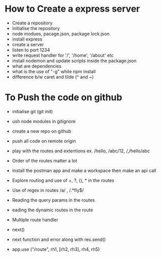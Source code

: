 # How to Create a express server

- Create a repository
- Initialise the repository
- node modues, pacage.json, package lock.json
- install express
- create a server
- listen to port 1234
- write request handler for '/', '/home', '/about' etc
- install nodemon and update scripts inside the package.json
- what are dependencies
- what is the use of "-g" while npm install
- difference b/w caret and tilde (^ and ~)

# To Push the code on github
- initialise git (git init)
- ush node modules in gitignore
- create a new repo on github
- push all code on remote origin
- play with the routes and extentions ex. /hello, /abc/12, /,/hello/abc 
- Order of the routes matter a lot
- Install the postman app and make a workspace then make an api call
- Explore routing and use of +, ?, (), * in the routes
- Use of regex in routes /a/ , /.*fly$/
- Reading the query params in the routes
- eading the dynamic routes in the route

- Multiple route handler
- next()
- next function and error along with res.send()
- app.use ("/route", rh1, [rh2, rh3], rh4, rh5) 